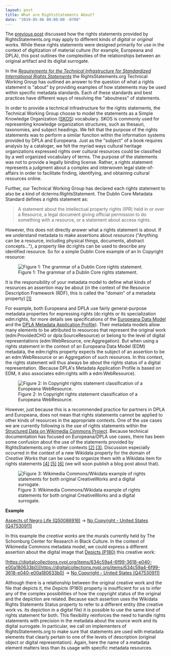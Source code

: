 ```yaml
---
layout: post
title: What are RightsStatements About?
date: "2019-05-06 09:00:00 -0700"
---
```


The [previous post](https://rightsstatements.org/en/2018/12/where-statements-apply.html) discussed how the rights statements provided by RightsStatements.org may apply to different kinds of _digital_ or _original_ works. While these rights statements were designed primarily for use in the context of digitization of material culture (for example, Europeana and DPLA), this post outlines the complexities of the relationships between an original artifact and its digital surrogate.

In the [_Requirements for the Technical Infrastructure for Standardized International Rights Statements_](https://rightsstatements.org/files/180117requirements_for_the_technical_infrastructure_for_standardized_international_rights_statements_v1.2.1.pdf) the RightsStatements.org Technical Working Group has outlined an answer to the question of what a rights statement is "about" by providing examples of how statements may be used within specific metadata standards.  Each of these standards and best practices have different ways of resolving the "aboutness" of statements. 

In order to provide a technical infrastructure for the rights statements, the Technical Working Group choose to model the statements as a Simple Knowledge Organization ([SKOS](https://www.w3.org/2004/02/skos/)) vocabulary. SKOS is commonly used for representing knowledge organization structures, such as thesauri, taxonomies, and subject headings. We felt that the purpose of the rights statements was to perform a similar function within the information systems provided by DPLA and Europeana. Just as the "subject" of a book requires analysis by a cataloger, we felt the myriad ways cultural heritage organizations expressed rights over cultural resources could be classified by a well organized vocabulary of terms. The purpose of the statements was not to provide a legally binding license. Rather, a rights statement represents a judgment about a complex and interwoven legal state-of-affairs in order to facilitate finding, identifying, and obtaining cultural resources online. 

Further, our Technical Working Group  has declared each rights statement to also be a kind of dcterms:RightsStatement. The Dublin Core Metadata Standard defines a rights statement as:

> A statement about the intellectual property rights (IPR) held in or over a Resource, a legal document giving official permission to do something with a resource, or a statement about access rights.

However, this does not directly answer what a rights statement is about. If we understand metadata to make assertions about _resources_ ("Anything can be a resource, including physical things, documents, abstract concepts..."), a property like dc:rights can be used to describe any identified resource. So for a simple Dublin Core example of an In Copyright resource:

<figure>
  <img src="{{site.url}}/files/images/2019-05-06-what-are-rights-statements-about-figure1.svg" alt="Figure 1: The grammar of a Dublin Core rights statement."/>
  <figcaption>Figure 1: The grammar of a Dublin Core rights statement.</figcaption>
</figure>

It is the responsibility of your metadata model to define what kinds of resources an assertion may be about (in the context of the Resource Description Framework (RDF), this is called the "domain" of a metadata property) [\[1\]][1]

For example, both Europeana and DPLA use fairly general-purpose metadata properties for expressing rights (dc:rights or its specialization edm:rights, for more details see specifications of the [Europeana Data Model](https://pro.europeana.eu/edm-documentation) and the [DPLA Metadata Application Profile](https://dp.la/info/map)). Their metadata models allow many elements to be attributed to resources that represent the original work (edm:ProvidedCHO or dpla:SourceResource) or belong to the level of digital representations (edm:WebResource, ore:Aggregation). But when using a rights statement in the context of an Europeana Data Model (EDM) metadata, the edm:rights property expects the subject of an assertion to be an edm:WebResource or an Aggregation of such resources. In this context, the rights statement will thus always be _about_ the rights status of a digital representation. (Because DPLA's Metadata Application Profile is based on EDM, it also associates edm:rights with a edm:WebResource).

<figure>
  <img src="{{site.url}}/files/images/2019-05-06-what-are-rights-statements-about-figure2.svg" alt="Figure 2: In Copyright rights statement classification of a Europeana WebResource."/>
  <figcaption>Figure 2: In Copyright rights statement classification of a Europeana WebResource.</figcaption>
</figure>

However, just because this is a recommended practice for partners in DPLA and Europeana, does not mean that rights statements cannot be applied to other kinds of resources in the appropriate contexts. One of the use cases we are currently following is the use of rights statements within the [Structured Data on Wikimedia Commons Project](https://commons.wikimedia.org/wiki/Commons:Structured_data). Because technical documentation has focused on Europeana/DPLA use cases, there has been some confusion about the use of the statements provided by RightsStatements.org in other contexts [\[2\]][2] [\[3\]][3]. Discussion especially occurred in the context of a new Wikidata property for the domain of _Creative Works_ that can be used to organize them with a Wikidata item for rights statements [\[4\]][4] [\[5\]][5] [\[6\]][6] (we will soon publish a blog post about that).

<figure>
  <img src="{{site.url}}/files/images/2019-05-06-what-are-rights-statements-about-figure3.svg" alt="Figure 3: Wikimedia Commons/Wikidata example of rights statements for both original CreativeWorks and a digital surrogate."/>
  <figcaption>Figure 3: Wikimedia Commons/Wikidata example of rights statements for both original CreativeWorks and a digital surrogate.</figcaption>
</figure>

**Example**

[Aspects of Negro Life (Q50086916)](https://www.wikidata.org/wiki/Q50086916) &rarr; [No Copyright - United States (Q47530911)](https://www.wikidata.org/wiki/Q47530911)

In this example the _creative works_ are the murals currently held by The Schomburg Center for Research in Black Culture. In the context of Wikimedia Commons metadata model, we could express a different assertion about the digital image that [Depicts (P180)](https://www.wikidata.org/wiki/Property:P180) this creative work:

[https://digitalcollections.nypl.org/items/634c59a4-6f99-3618-e040-e00a180633b0](https://digitalcollections.nypl.org/items/634c59a4-6f99-3618-e040-e00a180633b0) &rarr; [No Copyright - United States (Q47530911)](https://www.wikidata.org/wiki/Q47530911)

Although there is a relationship between the original creative work and the file that depicts it, the _Depicts_ (P180) property is insufficient for us to infer any of the complex possibilities of how the copyright status of the original and the depiction are related. Because each assertion uses the Wikidata Rights Statements Status property to refer to a different entity (the creative work vs. its depiction in a digital file) it is possible to use the same kind of rights statement for both. This flexibility reinforces the need to handle rights statements with precision in the metadata about the source work and its digital surrogate. In particular, we call on implementers of RightsStatements.org to make sure that statements are used with metadata elements that clearly pertain to one of the levels of description (original object or digital representation). Again, here the name of a metadata element matters less than its usage with specific metadata resources.

[1]: https://www.w3.org/TR/2014/REC-rdf11-concepts-20140225/#bib-RDF11-MT
[2]: https://commons.wikimedia.org/wiki/Commons_talk:Structured_data/Properties_table#Mixing_different_levels_of_depiction 
[3]: https://www.wikidata.org/wiki/Wikidata:Property_proposal/rights_statemen
[4]: https://www.wikidata.org/wiki/Q17537576 
[5]: https://www.wikidata.org/wiki/Property:P6426 
[6]: https://www.wikidata.org/wiki/Help:Copyrights#RightsStatement_status_according_to_source_website_(P6426) 
